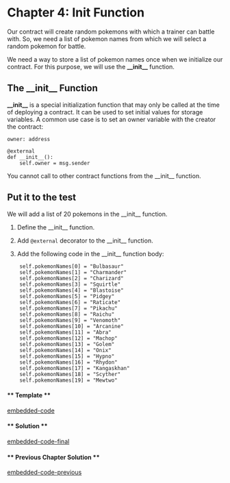 # Chapter 4: Init Function

Our contract will create random pokemons with which a trainer can battle with. So, we need a list of pokemon names from which we will select a random pokemon for battle.

We need a way to store a list of pokemon names once when we initialize our contract. For this purpose, we will use the **\_\_init\_\_** function.

## The \_\_init\_\_ Function

**\_\_init\_\_** is a special initialization function that may only be called at the time of deploying a contract. It can be used to set initial values for storage variables. A common use case is to set an owner variable with the creator the contract:

```vyper
owner: address

@external
def __init__():
    self.owner = msg.sender
```

You cannot call to other contract functions from the \_\_init\_\_ function.

## Put it to the test

We will add a list of 20 pokemons in the \_\_init\_\_ function.

1. Define the \_\_init\_\_ function.

2. Add `@external` decorator to the \_\_init\_\_ function.

3. Add the following code in the \_\_init\_\_ function body:

```vyper
    self.pokemonNames[0] = "Bulbasaur"
    self.pokemonNames[1] = "Charmander"
    self.pokemonNames[2] = "Charizard"
    self.pokemonNames[3] = "Squirtle"
    self.pokemonNames[4] = "Blastoise"
    self.pokemonNames[5] = "Pidgey"
    self.pokemonNames[6] = "Raticate"
    self.pokemonNames[7] = "Pikachu"
    self.pokemonNames[8] = "Raichu"
    self.pokemonNames[9] = "Venomoth"
    self.pokemonNames[10] = "Arcanine"
    self.pokemonNames[11] = "Abra"
    self.pokemonNames[12] = "Machop"
    self.pokemonNames[13] = "Golem"
    self.pokemonNames[14] = "Onix"
    self.pokemonNames[15] = "Hypno"
    self.pokemonNames[16] = "Rhydon"
    self.pokemonNames[17] = "Kangaskhan"
    self.pokemonNames[18] = "Scyther"
    self.pokemonNames[19] = "Mewtwo"
```

<!-- tabs:start -->

#### ** Template **

[embedded-code](../assets/2/2.4-template-code.vy ':include :type=code embed-template')

#### ** Solution **

[embedded-code-final](../assets/2/2.4-finished-code.vy ':include :type=code embed-final')

#### ** Previous Chapter Solution **

[embedded-code-previous](../assets/2/2.3-finished-code.vy ':include :type=code embed-previous')

<!-- tabs:end -->
